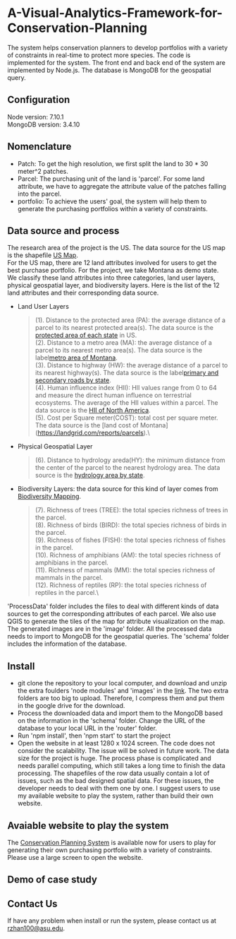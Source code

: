 # A-Visual-Analytics-Framework-for-Conservation-Planning
The system helps conservation planners to develop portfolios with a variety of constraints in real-time to protect more species. The code is implemented for the system. The front end and back end of the system are implemented by Node.js. The database is MongoDB for the geospatial query.

## Configuration
Node version: 7.10.1 \
MongoDB version: 3.4.10

## Nomenclature
* Patch: To get the high resolution, we first split the land to 30 * 30 meter^2 patches.
* Parcel: The purchasing unit of the land is 'parcel'. For some land attribute, we have to aggregate the attribute value of the patches falling into the parcel. 
* portfolio: To achieve the users' goal, the system will help them to generate the purchasing portfolios within a variety of constraints. 

## Data source and process
The research area of the project is the US. The data source for the US map is the shapefile [US Map](https://catalog.data.gov/dataset/tiger-line-shapefile-2017-nation-u-s-current-state-and-equivalent-national). \
For the US map, there are 12 land attributes involved for users to get the best purchase portfolio. For the project, we take Montana as demo state. We classify these land attributes into three categories,  land user layers, physical geospatial layer, and biodiversity layers. Here is the list of the 12 land attributes and their corresponding data source. 
* Land User Layers
    > (1). Distance to the protected area (PA): the average distance of a parcel to its nearest protected area(s). The data source is the [protected area of each state](https://www.usgs.gov/core-science-systems/science-analytics-and-synthesis/gap/science/pad-us-data-download?qt-science_center_objects=0#qt-science_center_objects) in US. \
    > (2). Distance to a metro area (MA): the average distance of a parcel to its nearest metro area(s). The data source is the label[metro area of Montana](http://geoinfo.msl.mt.gov/Home/msdi/administrative_boundaries).\
    > (3). Distance to highway (HW): the average distance of a parcel to its nearest highway(s). The data source is the label[primary and secondary roads by state](https://www.census.gov/cgi-bin/geo/shapefiles/index.php?year=2017&layergroup=Roads).\
    > (4). Human influence index (HII): HII values range from 0 to 64 and measure the direct human influence on terrestrial ecosystems. The average of the HII values within a parcel. The data source  is the [HII of North America](https://sedac.ciesin.columbia.edu/data/set/wildareas-v2-last-of-the-wild-geographic/data-download).\
    > (5). Cost per Square meter(COST): total cost per square meter. The data source is the [land cost of Montana] (https://landgrid.com/reports/parcels).\
* Physical Geospatial Layer
    > (6). Distance to hydrology areda(HY): the minimum distance from the center of the parcel to the nearest hydrology area. The data source is the [hydrology area by state](http://prd-tnm.s3-website-us-west-2.amazonaws.com/?prefix=StagedProducts/Hydrography/NHD/State/HighResolution/Shape/). 
* Biodiversity Layers: the data source for this kind of layer comes from [Biodiversity Mapping](https://biodiversitymapping.org/wordpress/index.php/download/).
    > (7). Richness of trees (TREE): the total species richness of trees in the parcel.\
    > (8). Richness of birds (BIRD): the total species richness of birds in the parcel.\
    > (9). Richness of fishes (FISH): the total species richness of fishes in the parcel.\
    > (10). Richness of amphibians (AM): the total species richness of amphibians in the parcel.\
    > (11). Richness of mammals (MM): the total species richness of mammals in the parcel.\
    > (12). Richness of reptiles (RP): the total species richness of reptiles in the parcel.\
    
'ProcessData' folder includes the files to deal with different kinds of data sources to get the corresponding attributes of each parcel. We also use QGIS to generate the tiles of the map for attribute visualization on the map. The generated images are in the 'image' folder. All the processed data needs to import to MongoDB for the geospatial queries. The 'schema' folder includes the information of the database.


## Install
* git clone the repository to your local computer, and download and unzip the extra foulders 'node modules' and 'images' in the [link](https://drive.google.com/drive/folders/1RLI7bu3ESEwGlcD8Epc_ogtuBZRMpnhf?usp=sharing). The two extra folders are too big to upload. Therefore, I compress them and put them in the google drive for the download.
* Process the downloaded data and import them to the MongoDB based on the information in the 'schema' folder.
Change the URL of the database to your local URL in the 'router' folder.
* Run 'npm install', then 'npm start' to start the project
* Open the website in at least 1280 x 1024 screen. The code does not consider the scalability. The issue will be solved in future work. 
The data size for the project is huge. The process phase is complicated and needs parallel computing, which still takes a long time to finish the data processing. The shapefiles of the row data usually contain a lot of issues, such as the bad designed spatial data. For these issues, the developer needs to deal with them one by one. I suggest users to use my available website to play the system, rather than build their own website. 

## Avaiable website to play the system
The [Conservation Planning System](http://104.196.253.120:13000/) is available now for users to play for generating their own purchasing portfolio with a variety of constraints. Please use a large screen to open the website.

## Demo of case study
<a href="https://youtu.be/NU5QoRY3ZhE" target="_blank"></a>

## Contact Us
If have any problem when install or run the system, please contact us at rzhan100@asu.edu.
